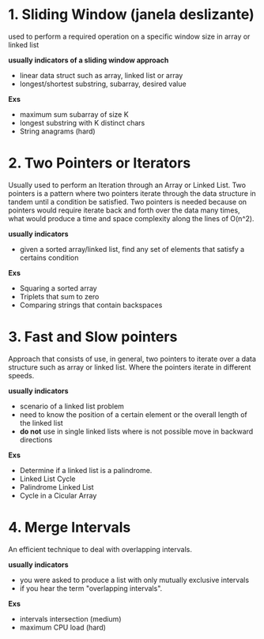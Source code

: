 # 1.	Sliding Window (janela deslizante)

used to perform a required operation on a specific window size
in array or linked list

**usually indicators of a sliding window approach**
-	linear data struct such as array, linked list or array
-	longest/shortest substring, subarray, desired value

**Exs**
-	maximum sum subarray of size K
-	longest substring with K distinct chars
-	String anagrams (hard)

# 2.	Two Pointers or Iterators

Usually used to perform an Iteration through an Array or Linked List. Two pointers is a pattern where two pointers iterate through the data structure in tandem until a condition be satisfied.
Two pointers is needed because on pointers would require iterate back and forth over the data many times, what would produce a time and space complexity along the lines of O(n^2).

**usually indicators**
-	given a sorted array/linked list, find any set of elements that satisfy a certains condition

**Exs**
-	Squaring a sorted array
-	Triplets that sum to zero
-	Comparing strings that contain backspaces

# 3.	Fast and Slow pointers

Approach that consists of use, in general, two pointers to iterate over a data structure such as array or linked list. Where the pointers iterate in different speeds.

**usually indicators**
-	scenario of a linked list problem
-	need to know the position of a certain element or the overall length of the linked list
-	**do not** use in single linked lists where is not possible move in backward directions


**Exs**
-	Determine if a linked list is a palindrome.
-	Linked List Cycle
-	Palindrome Linked List
-	Cycle in a Cicular Array

# 4.	Merge Intervals

An efficient technique to deal with overlapping intervals.

**usually indicators**
-	you were asked to produce a list with only mutually exclusive intervals
-	if you hear the term "overlapping intervals".

**Exs**
-	intervals intersection (medium)
-	maximum CPU load (hard)
